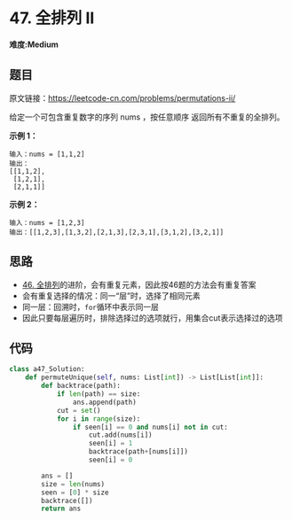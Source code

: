 # 47. 全排列 II
**难度:Medium**
## 题目
原文链接：https://leetcode-cn.com/problems/permutations-ii/

给定一个可包含重复数字的序列 nums ，按任意顺序 返回所有不重复的全排列。

**示例 1：**
```
输入：nums = [1,1,2]
输出：
[[1,1,2],
 [1,2,1],
 [2,1,1]]
```
**示例 2：**
```
输入：nums = [1,2,3]
输出：[[1,2,3],[1,3,2],[2,1,3],[2,3,1],[3,1,2],[3,2,1]]
```

## 思路
* [46. 全排列](https://github.com/czzbb/leetcode-python/blob/master/code/0046-%E5%85%A8%E6%8E%92%E5%88%97.md)的进阶，会有重复元素，因此按46题的方法会有重复答案
* 会有重复选择的情况：同一“层”时，选择了相同元素
* 同一层：回溯时，`for`循环中表示同一层
* 因此只要每层遍历时，排除选择过的选项就行，用集合cut表示选择过的选项

## 代码
```python
class a47_Solution:
    def permuteUnique(self, nums: List[int]) -> List[List[int]]:
        def backtrace(path):
            if len(path) == size:
                ans.append(path)
            cut = set()
            for i in range(size):
                if seen[i] == 0 and nums[i] not in cut:
                    cut.add(nums[i])
                    seen[i] = 1
                    backtrace(path+[nums[i]])
                    seen[i] = 0

        ans = []
        size = len(nums)
        seen = [0] * size
        backtrace([])
        return ans
```
